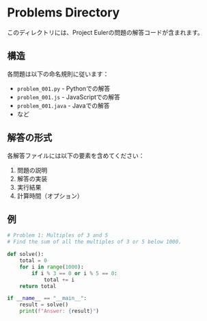 # Problems Directory

このディレクトリには、Project Eulerの問題の解答コードが含まれます。

## 構造

各問題は以下の命名規則に従います：
- `problem_001.py` - Pythonでの解答
- `problem_001.js` - JavaScriptでの解答
- `problem_001.java` - Javaでの解答
- など

## 解答の形式

各解答ファイルには以下の要素を含めてください：
1. 問題の説明
2. 解答の実装
3. 実行結果
4. 計算時間（オプション）

## 例

```python
# Problem 1: Multiples of 3 and 5
# Find the sum of all the multiples of 3 or 5 below 1000.

def solve():
    total = 0
    for i in range(1000):
        if i % 3 == 0 or i % 5 == 0:
            total += i
    return total

if __name__ == "__main__":
    result = solve()
    print(f"Answer: {result}")
``` 